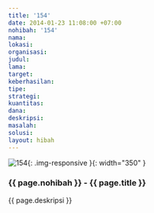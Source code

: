```yaml
---
title: '154'
date: 2014-01-23 11:08:00 +07:00
nohibah: '154'
nama:
lokasi:
organisasi:
judul:
lama:
target:
keberhasilan:
tipe:
strategi:
kuantitas:
dana:
deskripsi:
masalah:
solusi:
layout: hibah
---
```


![154](/static/img/hibahcms/154.png){: .img-responsive }{: width="350" }

### {{ page.nohibah }} - {{ page.title }}

{{ page.deskripsi }}
